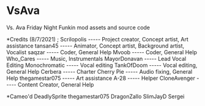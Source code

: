 # VsAva
Vs. Ava Friday Night Funkin mod assets and source code

*Credits (8/7/2021) ; 
Scrilopolis ----- Project creator, Concept artist, Art assistance
tansan45 ----- Animator, Concept artist, Background artist, Vocalist
saqzar ----- Coder, General Help
Mvoob ----- Coder, General Help
Who_Cares ----- Music, Instrumentals
MayorDonavan ----- Lead Vocal Editing
Monochromatic ----- Vocal editing
TankOfDoom ----- Vocal editing, General Help
Cerbera ----- Charter
Cherry Pie ----- Audio fixing, General Help
thegamestar075 ----- Art assistance
A-28 ----- Helper
CloneAvenger ----- Content Creator, General Help


*Cameo'd
DeadlySprite
thegamestar075
DragonZallo
SlimJayD
Sergei
